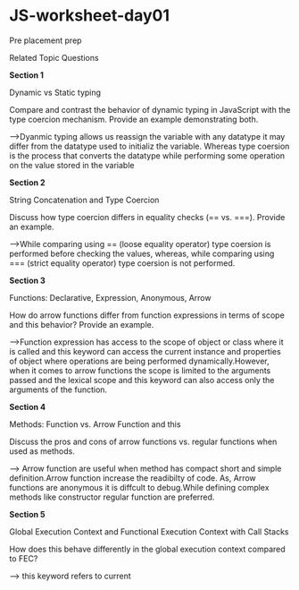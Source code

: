 # JS-worksheet-day01
Pre placement prep

Related Topic Questions

**Section 1**

Dynamic vs Static typing 

Compare and contrast the behavior of dynamic typing in JavaScript with the type coercion mechanism. Provide an example demonstrating both.

-->Dyanmic typing allows us reassign the variable with any datatype it may differ from the datatype used to initializ the variable.
Whereas type coersion is the process that converts the datatype while performing some operation on the value stored in the variable


**Section 2**

String Concatenation and Type Coercion

Discuss how type coercion differs in equality checks (== vs. ===). Provide an example.

-->While comparing using == (loose equality operator) type coersion is performed before checking the values, whereas, while comparing using === (strict equality operator) type coersion is not performed.


**Section 3**

Functions: Declarative, Expression, Anonymous, Arrow

How do arrow functions differ from function expressions in terms of scope and this behavior? Provide an example.

-->Function expression has access to the scope of object or class where it is called and this keyword can access the current instance and properties of object where operations are being performed dynamically.However, when it comes to arrow functions the scope is limited to the arguments passed and the lexical scope and this keyword can also access only the arguments of the function.


**Section 4**

Methods: Function vs. Arrow Function and this

Discuss the pros and cons of arrow functions vs. regular functions when used as methods.

--> Arrow function are useful when method has compact short and simple definition.Arrow function increase the readibilty of code. As, Arrow functions are anonymous it is diffcult to debug.While defining complex methods like constructor regular function are preferred.


**Section 5**

Global Execution Context and Functional Execution Context with Call Stacks

How does this behave differently in the global execution context compared to FEC?

--> this keyword refers to current 












